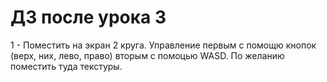 # ДЗ после урока 3

1 - Поместить на экран 2 круга. Управление первым с помощю кнопок (верх, них, лево, право) вторым с помоцью WASD. По желанию поместить туда текстуры.